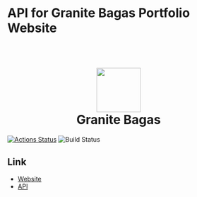 # API for Granite Bagas Portfolio Website

<h1 align="center">
  <br>
  <a href="http://granitebps.com"><img src="https://s3.ap-southeast-1.amazonaws.com/portfolio-granitebps.com/galeries/1600601933_gbps.png" width="100" /></a>
  <br>
  Granite Bagas
  <br>
</h1>

[![Actions Status](https://github.com/granitebps/portfolio/workflows/CI/badge.svg)](https://github.com/granitebps/portfolio/actions)
![Build Status](https://app.chipperci.com/projects/8256a130-6770-4134-9d6a-13616436854c/status/master)

## Link

-   [Website](https://granitebps.com)
-   [API](https://api.granitebps.com)
